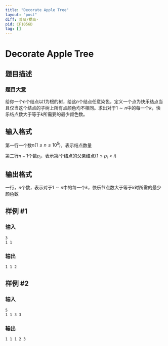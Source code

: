 ```yaml
---
title: "Decorate Apple Tree"
layout: "post"
diff: 普及/提高-
pid: CF1056D
tag: []
---
```


# Decorate Apple Tree

## 题目描述

### 题目大意

给你一个$n$个结点以$1$为根的树，给这$n$个结点任意染色，定义一个点为快乐结点当且仅当这个结点的子树上所有点颜色均不相同。求出对于$1\sim n$中的每一个$k$，快乐结点数大于等于$k$所需要的最少颜色数。

## 输入格式

第一行一个数$n(1\le n\le 10^5)$，表示结点数量

第二行$n-1$个数$p_i$，表示第$i$个结点的父亲结点$(1\le p_i<i)$

## 输出格式

一行，$n$个数，表示对于$1\sim n$中的每一个$k$，快乐节点数大于等于$k$时所需的最少颜色数

## 样例 #1

### 输入

```
3
1 1

```

### 输出

```
1 1 2 

```

## 样例 #2

### 输入

```
5
1 1 3 3

```

### 输出

```
1 1 1 2 3 

```

